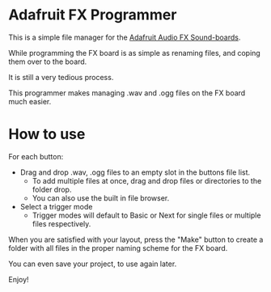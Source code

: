 # Adafruit FX Programmer
This is a simple file manager for the [Adafruit Audio FX Sound-boards](https://learn.adafruit.com/adafruit-audio-fx-sound-board/overview).

While programming the FX board is as simple as renaming files, and coping them over to the board.

It is still a very tedious process.

This programmer makes managing .wav and .ogg files on the FX board much easier.

# How to use

For each button:
* Drag and drop .wav, .ogg files to an empty slot in the buttons file list.
  * To add multiple files at once, drag and drop files or directories to the folder drop.
  * You can also use the built in file browser.
* Select a trigger mode
  * Trigger modes will default to Basic or Next for single files or multiple files respectively.

When you are satisfied with your layout, press the "Make" button to create a folder with all files in the proper naming scheme for the FX board.

You can even save your project, to use again later.

Enjoy!
